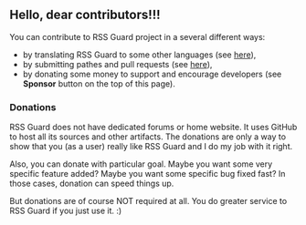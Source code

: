 ## Hello, dear contributors!!!

You can contribute to RSS Guard project in a several different ways:

- by translating RSS Guard to some other languages (see [here](https://github.com/martinrotter/rssguard/wiki#localizations)),
- by submitting pathes and pull requests (see [here](https://github.com/martinrotter/rssguard/pulls)),
- by donating some money to support and encourage developers (see **Sponsor** button on the top of this page).

### Donations
RSS Guard does not have dedicated forums or home website. It uses GitHub to host all its sources and other artifacts. The donations are only a way to show that you (as a user) really like RSS Guard and I do my job with it right.

Also, you can donate with particular goal. Maybe you want some very specific feature added? Maybe you want some specific bug fixed fast? In those cases, donation can speed things up.

But donations are of course NOT required at all. You do greater service to RSS Guard if you just use it. :)
